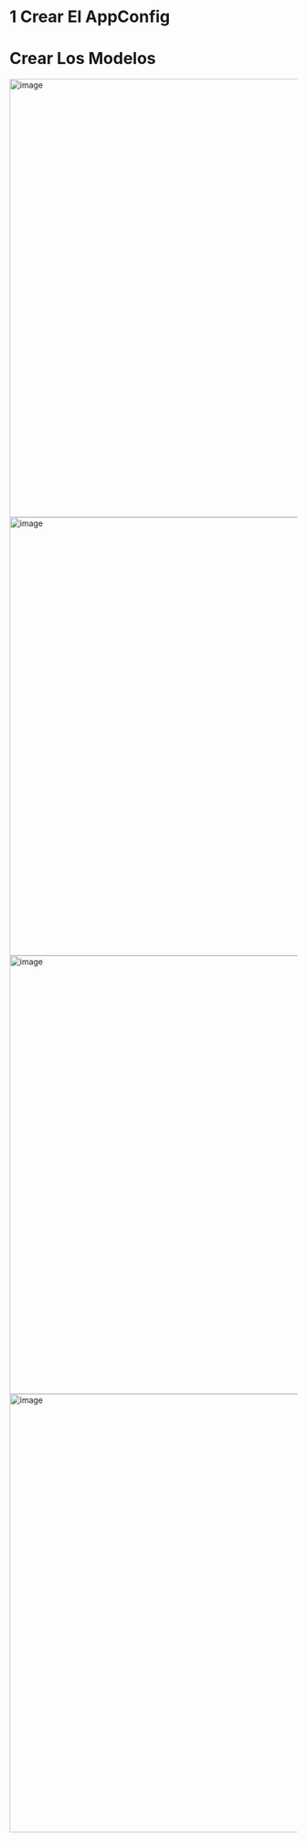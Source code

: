 # 1 Crear El AppConfig


# Crear Los Modelos
<img width="1360" height="768" alt="image" src="https://github.com/user-attachments/assets/845b40d5-3c5b-4098-b9e1-9411ee2df4c1" />
<img width="1360" height="768" alt="image" src="https://github.com/user-attachments/assets/f2c7a74a-83e1-40cf-b34c-e13fce7928a2" />
<img width="1360" height="768" alt="image" src="https://github.com/user-attachments/assets/08836565-e7b3-4794-998a-cf2d6fea6119" />

<img width="1360" height="768" alt="image" src="https://github.com/user-attachments/assets/f819c79d-9dbe-4b5c-bd52-db39e2f88a89" />
